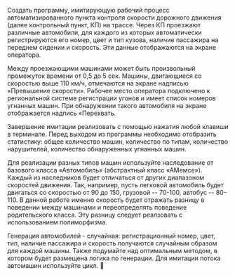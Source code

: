 Создать программу, имитирующую рабочий процесс автоматизированного пункта
контроля скорости дорожного движения (далее контрольный пункт, КП) на трассе.
Через КП проезжают различные автомобили, для каждого из которых автоматически
регистрируются его номер, цвет и тип кузова, наличие пассажира на переднем сидении
и скорость. Эти данные отображаются на экране оператора.

Между проезжающими машинами может быть произвольный промежуток
времени от 0,5 до 5 сек. Машины, двигающиеся со скоростью выше 110 км/ч,
отмечаются на экране надписью «Превышение скорости». Рабочее место оператора
подключено к региональной системе регистрации угонов и имеет список номеров
угнанных машин. При обнаружении такого автомобиля на экране отображается
надпись «Перехвать.

Завершение имитации реализовать с помощью нажатия любой клавиши
в терминале. Перед выходом из программы необходимо отобразить статистику: общее
количество машин, количество по типам, количество нарушителей, количество
обнаруженных угнанных машин.

Для реализации разных типов машин используйте наследование от базового
класса «Автомобиль» (абстрактный класс «АМемсе»). Каждый из наследников будет
отличаться от других диапазоном скоростей движения. Так, например, пусть легковой
автомобиль будет двигаться со скоростью от 90 до 150, грузовой -- 70-100, автобус --
80-110. В данной работе именно скорость будет отражать разницу в поведении между
машинами и переопределять поведение родительского класса. Эту разницу следует
реалзовать с использованием полиморфизма.

Генерация автомобилей - случайная: регистрационный номер, цвет, тип, наличие
пассажира и скорость получаются случайным образом для каждой машины. Также
подумайте над оптимальным методом, в котором будет размещена логика
по генерации. Для имитации потока автомашин используйте цикл.

